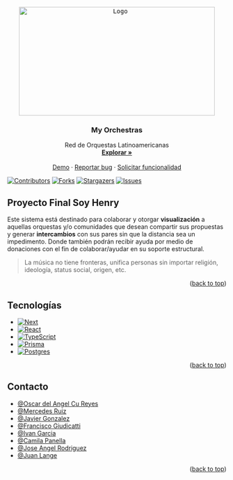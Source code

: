<!-- PROJECT LOGO -->
<br />
<div align="center">
  <a href="https://github.com/franciscoo11/PF-SoyHenry-MyOrchestra">
    <kbd>
    <img src="https://res.cloudinary.com/orchestrascloudinary/image/upload/v1670351000/imag_eygy75.png" alt="Logo" width="450" height="250">
    </kbd>
  </a>

  <h3 align="center">My Orchestras</h3>

  <p align="center">
    Red de Orquestas Latinoamericanas
    <br />
    <a href="https://github.com/franciscoo11/PF-SoyHenry-MyOrchestra"><strong>Explorar »</strong></a>
    <br />
    <br />
    <a href="https://github.com/franciscoo11/PF-SoyHenry-MyOrchestra">Demo</a>
    ·
    <a href="https://github.com/franciscoo11/PF-SoyHenry-MyOrchestra/issues">Reportar bug</a>
    ·
    <a href="https://github.com/franciscoo11/PF-SoyHenry-MyOrchestra/issues">Solicitar funcionalidad</a>
  </p>
</div>



<!-- DETAILS PROJECT -->
[![Contributors][contributors-shield]][contributors-url]
[![Forks][forks-shield]][forks-url]
[![Stargazers][stars-shield]][stars-url]
[![Issues][issues-shield]][issues-url]



<!-- ABOUT THE PROJECT -->
## Proyecto Final Soy Henry

Este sistema está destinado para colaborar y otorgar **visualización** a aquellas orquestas y/o comunidades que desean compartir sus propuestas y generar **intercambios** con sus pares sin que la distancia sea un impedimento. 
Donde también podrán recibir ayuda por medio de donaciones con el fin de colaborar/ayudar en su soporte estructural.

> La música no tiene fronteras, unifica personas sin importar religión, ideología, status social, origen, etc.

<p align="right">(<a href="#top">back to top</a>)</p>


## Tecnologías


* [![Next][Next.js]][Next-url]
* [![React][React.js]][React-url]
* [![TypeScript][TypeScript.js]][TypeScript-url]
* [![Prisma][Prisma.js]][Prisma-url]
* [![Postgres][Postgres.js]][Postgres-url]

<p align="right">(<a href="#top">back to top</a>)</p>


<!-- CONTACT -->
## Contacto

- [@Oscar del Angel Cu Reyes](https://github.com/oscaracu)
- [@Mercedes Ruiz](https://github.com/MECHIRUIZ)
- [@Javier Gonzalez](https://github.com/hanseyll)
- [@Francisco Giudicatti](https://github.com/franciscoo11)
- [@Ivan Garcia](https://github.com/Dargnel)
- [@Camila Panella](https://github.com/camilapanella)
- [@Jose Angel Rodriguez](https://github.com/jartisick)
- [@Juan Lange](https://github.com/JuanLange)

<p align="right">(<a href="#top">back to top</a>)</p>


<!-- MARKDOWN LINKS & IMAGES -->
<!-- https://www.markdownguide.org/basic-syntax/#reference-style-links -->
[contributors-shield]: https://img.shields.io/github/contributors/franciscoo11/PF-SoyHenry-MyOrchestra.svg?style=for-the-badge
[contributors-url]: https://github.com/franciscoo11/PF-SoyHenry-MyOrchestra/graphs/contributors
[forks-shield]: https://img.shields.io/github/forks/franciscoo11/PF-SoyHenry-MyOrchestra.svg?style=for-the-badge
[forks-url]: https://github.com/franciscoo11/PF-SoyHenry-MyOrchestra/network/members
[stars-shield]: https://img.shields.io/github/stars/franciscoo11/PF-SoyHenry-MyOrchestra.svg?style=for-the-badge
[stars-url]: https://github.com/franciscoo11/PF-SoyHenry-MyOrchestra/stargazers
[issues-shield]: https://img.shields.io/github/issues/franciscoo11/PF-SoyHenry-MyOrchestra.svg?style=for-the-badge
[issues-url]: https://github.com/franciscoo11/PF-SoyHenry-MyOrchestra/issues
[product-screenshot]: images/screenshot.png
[Next.js]: https://img.shields.io/badge/next.js-000000?style=for-the-badge&logo=nextdotjs&logoColor=white
[Next-url]: https://nextjs.org/
[React.js]: https://img.shields.io/badge/React-20232A?style=for-the-badge&logo=react&logoColor=61DAFB
[React-url]: https://reactjs.org/
[TypeScript.js]: https://shields.io/badge/TypeScript-3178C6?logo=TypeScript&logoColor=FFF&style=flat-square
[TypeScript-url]: https://www.typescriptlang.org/
[Prisma.js]: https://img.shields.io/badge/Prisma-3982CE?style=for-the-badge&logo=Prisma&logoColor=white
[Prisma-url]: https://www.prisma.io/
[Postgres.js]: https://img.shields.io/badge/postgres-%23316192.svg?style=for-the-badge&logo=postgresql&logoColor=white
[Postgres-url]: https://www.postgresql.org/
